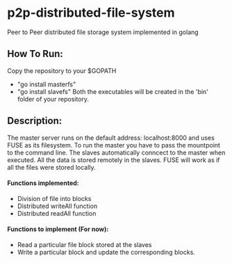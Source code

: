 # p2p-distributed-file-system
Peer to Peer distributed file storage system implemented in golang

## How To Run:
Copy the repository to your $GOPATH
- "go install masterfs"
- "go install slavefs"
Both the executables will be created in the 'bin' folder of your repository.

## Description:
The master server runs on the default address: localhost:8000 and uses FUSE as its filesystem.
To run the master you have to pass the mountpoint to the command line. The slaves automatically
conncect to the master when executed. All the data is stored remotely in the slaves. FUSE 
will work as if all the files were stored locally.

#### Functions implemented:
- Division of file into blocks
- Distributed writeAll function
- Distributed readAll function

#### Functions to implement (For now):
- Read a particular file block stored at the slaves
- Write a particular block and update the corresponding blocks.



